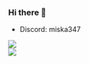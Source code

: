 ### Hi there 👋
- Discord: miska347

![](https://github-readme-streak-stats.herokuapp.com/?user=Miska347&theme=dark&hide_border=false)<br/>
![](https://github-readme-stats.vercel.app/api/top-langs/?username=Miska347&theme=dark&hide_border=false&include_all_commits=false&count_private=false&layout=compact)<br/>

<!--
**Miska347/Miska347** is a ✨ _special_ ✨ repository because its `README.md` (this file) appears on your GitHub profile.

Here are some ideas to get you started:

- 🔭 I’m currently working on ...
- 🌱 I’m currently learning ...
- 👯 I’m looking to collaborate on ...
- 🤔 I’m looking for help with ...
- 💬 Ask me about ...
- 📫 How to reach me: ...
- 😄 Pronouns: ...
- ⚡ Fun fact: ...
-->
